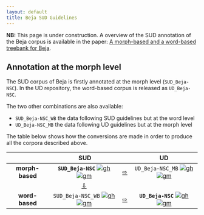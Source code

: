```yaml
---
layout: default
title: Beja SUD Guidelines
---
```


**NB:** This page is under construction. A overview of the SUD annotation of the Beja corpus is available in the paper: [A morph-based and a word-based treebank for Beja](https://aclanthology.org/2021.tlt-1.5.pdf).

## Annotation at the morph level

The SUD corpus of Beja is firstly annotated at the morph level (`SUD_Beja-NSC`).
In the UD repository, the word-based corpus is released as `UD_Beja-NSC`.

The two other combinations are also available:
 * `SUD_Beja-NSC_WB` the data following SUD guidelines but at the word level
 * `UD_Beja-NSC_MB` the data following UD guidelines but at the morph level

The table below shows how the conversions are made in order to produce all the corpora described above.

|   | SUD | | UD |
|:-:|:-----:|:-:|:----:|
| **morph-based** | **`SUD_Beja-NSC`** [![gh](/images/Octocat.png)](https://github.com/surfacesyntacticud/SUD_Beja-NSC) [![gm](/images/square_g.svg)](http://universal.grew.fr/?corpus=SUD_Beja-NSC@latest) | [&#x21e8;](https://github.com/surfacesyntacticud/tools/tree/master/converter) | `UD_Beja-NSC_MB` [![gh](/images/Octocat.png)](https://github.com/UniversalDependencies/UD_Beja-NSC/tree/dev/not-to-release) [![gm](/images/square_g.svg)](http://universal.grew.fr/?corpus=UD_Beja-NSC_MB@conv) |
| | [&#x21e9;](https://github.com/surfacesyntacticud/tools/tree/master/morph2word) | | |
| **word-based** | `SUD_Beja-NSC_WB` [![gh](/images/Octocat.png)](https://github.com/surfacesyntacticud/SUD_Beja-NSC/tree/master/word_based) [![gm](/images/square_g.svg)](http://universal.grew.fr/?corpus=SUD_Beja-NSC_WB@latest) | [&#x21e8;](https://github.com/surfacesyntacticud/tools/tree/master/converter) | **`UD_Beja-NSC`** [![gh](/images/Octocat.png)](https://github.com/UniversalDependencies/UD_Beja-NSC/tree/dev) [![gm](/images/square_g.svg)](http://universal.grew.fr/?corpus=UD_Beja-NSC@conv) |
